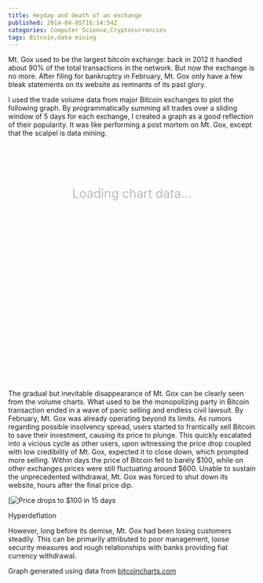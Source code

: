 ```yaml
---
title: Heyday and death of an exchange
published: 2014-04-05T16:14:54Z
categories: Computer Science,Cryptocurrencies
tags: Bitcoin,data mining
---
```


<script type="text/javascript">// <![CDATA[
(function($) {
$(document).ready(function() {
	$.ajax({
    url: '//www.google.com/jsapi',
    dataType: 'script',
    cache: true,
    success: function() {
        google.load('visualization', '1', {
            'packages': ['corechart'],
            'callback': drawChart_exchange
        });
    }
});
function drawChart_exchange() {
         var data = google.visualization.arrayToDataTable([
          ['Date', 'Mt.Gox', 'BTC-E', 'Bitfinex', 'Bitstamp', 'BTC China', 'Others'],
['01/06/2012', 81.15, 9.85, 0.00, 1.48, 1.17, 6.36],
['11/06/2012', 83.05, 8.10, 0.00, 3.62, 0.75, 4.49],
['21/06/2012', 78.32, 8.92, 0.00, 6.15, 0.83, 5.78],
['01/07/2012', 80.28, 9.08, 0.00, 2.71, 1.08, 6.85],
['11/07/2012', 90.42, 3.74, 0.00, 2.07, 0.78, 3.00],
['21/07/2012', 91.31, 4.45, 0.00, 2.54, 1.66, 0.03],
['31/07/2012', 89.77, 5.99, 0.00, 2.56, 1.49, 0.19],
['10/08/2012', 90.98, 4.74, 0.00, 2.49, 1.58, 0.20],
['20/08/2012', 90.32, 3.64, 0.00, 3.90, 1.88, 0.26],
['30/08/2012', 89.02, 4.76, 0.00, 4.11, 1.91, 0.20],
['09/09/2012', 85.80, 6.80, 0.00, 5.15, 1.63, 0.62],
['19/09/2012', 83.60, 8.04, 0.00, 5.81, 2.27, 0.28],
['29/09/2012', 83.06, 8.89, 0.00, 6.40, 1.45, 0.20],
['09/10/2012', 84.12, 8.96, 0.00, 5.39, 1.27, 0.26],
['19/10/2012', 86.15, 6.64, 0.00, 5.95, 1.02, 0.24],
['29/10/2012', 78.82, 12.05, 0.00, 7.85, 1.05, 0.23],
['08/11/2012', 79.39, 11.03, 0.00, 6.92, 2.25, 0.42],
['18/11/2012', 79.65, 8.45, 0.00, 9.80, 1.82, 0.28],
['28/11/2012', 80.09, 7.66, 0.00, 9.79, 2.23, 0.23],
['08/12/2012', 83.92, 5.13, 0.00, 8.20, 2.43, 0.32],
['18/12/2012', 80.79, 8.60, 0.00, 8.76, 1.46, 0.38],
['28/12/2012', 83.23, 7.00, 0.00, 7.77, 1.73, 0.26],
['07/01/2013', 84.03, 5.19, 0.00, 8.84, 1.57, 0.37],
['17/01/2013', 85.29, 5.27, 0.00, 6.94, 2.23, 0.28],
['27/01/2013', 85.90, 5.48, 0.00, 6.04, 2.08, 0.49],
['06/02/2013', 86.62, 4.39, 0.00, 6.33, 1.99, 0.68],
['16/02/2013', 83.70, 3.94, 0.00, 7.57, 3.67, 1.11],
['26/02/2013', 83.64, 3.83, 0.00, 7.25, 4.17, 1.12],
['08/03/2013', 82.78, 5.32, 0.00, 5.74, 4.85, 1.31],
['18/03/2013', 80.68, 4.96, 0.00, 7.40, 5.39, 1.57],
['28/03/2013', 74.41, 7.42, 3.93, 6.34, 5.80, 2.11],
['07/04/2013', 72.90, 10.93, 5.43, 6.07, 4.19, 0.47],
['17/04/2013', 70.91, 8.98, 6.29, 7.14, 5.88, 0.81],
['27/04/2013', 68.39, 9.33, 8.93, 7.80, 5.13, 0.42],
['07/05/2013', 69.01, 7.89, 7.53, 9.01, 5.86, 0.69],
['17/05/2013', 61.64, 8.90, 6.64, 14.52, 7.25, 1.05],
['27/05/2013', 61.15, 7.60, 8.17, 15.80, 6.41, 0.87],
['06/06/2013', 60.80, 8.41, 8.24, 14.97, 6.82, 0.77],
['16/06/2013', 63.92, 9.44, 6.13, 13.07, 6.55, 0.88],
['26/06/2013', 55.87, 9.82, 7.50, 19.37, 6.60, 0.83],
['06/07/2013', 53.87, 8.52, 9.06, 19.06, 8.80, 0.69],
['16/07/2013', 49.96, 7.87, 7.33, 23.36, 10.67, 0.81],
['26/07/2013', 51.75, 8.82, 7.17, 20.71, 10.52, 1.03],
['05/08/2013', 46.32, 8.98, 9.38, 27.09, 6.87, 1.36],
['15/08/2013', 46.49, 6.96, 9.34, 26.26, 9.72, 1.23],
['25/08/2013', 43.06, 7.55, 12.07, 26.38, 9.39, 1.55],
['04/09/2013', 41.04, 9.01, 11.22, 29.15, 8.33, 1.25],
['14/09/2013', 34.86, 14.09, 10.32, 32.84, 6.30, 1.58],
['24/09/2013', 41.90, 9.42, 12.07, 27.17, 8.25, 1.19],
['04/10/2013', 26.49, 12.28, 9.92, 28.25, 22.47, 0.59],
['14/10/2013', 25.29, 16.48, 11.33, 22.36, 23.71, 0.82],
['24/10/2013', 22.85, 18.23, 12.81, 21.29, 24.54, 0.28],
['03/11/2013', 22.68, 13.02, 12.23, 20.89, 30.30, 0.89],
['13/11/2013', 21.90, 17.38, 8.50, 18.22, 33.04, 0.96],
['23/11/2013', 20.29, 17.20, 7.05, 16.81, 38.01, 0.64],
['03/12/2013', 17.04, 18.84, 8.27, 16.19, 39.12, 0.55],
['13/12/2013', 16.67, 23.38, 12.55, 20.52, 26.41, 0.47],
['23/12/2013', 22.87, 25.47, 16.26, 23.61, 11.15, 0.65],
['02/01/2014', 17.40, 24.77, 17.97, 24.42, 14.69, 0.76],
['12/01/2014', 18.09, 25.08, 17.23, 26.28, 12.54, 0.78],
['22/01/2014', 14.66, 23.22, 16.85, 27.87, 16.78, 0.62],
['01/02/2014', 22.63, 18.69, 20.17, 29.63, 8.28, 0.60],
['11/02/2014', 39.10, 14.78, 16.20, 21.89, 7.54, 0.50],
['21/02/2014', 41.95, 13.57, 16.01, 21.23, 6.88, 0.37],
['03/03/2014', 0.00, 19.98, 29.00, 36.89, 13.20, 0.94],
['13/03/2014', 0.00, 18.05, 25.40, 40.93, 14.24, 1.38],
['23/03/2014', 0.00, 14.44, 32.29, 40.37, 12.30, 0.59]
        ]);

        var options = {
          title: 'Market share as percentage',
	chartArea:{left:31,top:20,width:"78%",height:"75%"},
          hAxis: {titleTextStyle: {color: '#333'}, maxAlternation:1, showTextEvery:5, slantedText:true, slantedTextAngle:38},
          vAxis: {minValue: 0, viewWindowMode:'maximized'}, isStacked: true
        };
var element = document.getElementById('chart_div_exchange');
if (element!=null){
        var chart = new google.visualization.AreaChart(element);
        chart.draw(data, options);}
      }
	  });})(jQuery);
// ]]></script>

Mt. Gox used to be the largest bitcoin exchange: back in 2012 it handled about 90% of the total transactions in the network. But now the exchange is no more. After filing for bankruptcy in February, Mt. Gox only have a few bleak statements on its website as remnants of its past glory.

I used the trade volume data from major Bitcoin exchanges to plot the following graph. By programmatically summing all trades over a sliding window of 5 days for each exchange, I created a graph as a good reflection of their popularity. It was like performing a post mortem on Mt. Gox, except that the scalpel is data mining.

<div id="chart_div_exchange" style="width: 100%; height: 400px;">
<div style="text-align: center; margin-top: 100px; font-size: 25px; color: #bbb;">Loading chart data...</div>
</div>

The gradual but inevitable disappearance of Mt. Gox can be clearly seen from the volume charts. What used to be the monopolizing party in Bitcoin transaction ended in a wave of panic selling and endless civil lawsuit. By February, Mt. Gox was already operating beyond its limits. As rumors regarding possible insolvency spread, users started to frantically sell Bitcoin to save their investment, causing its price to plunge. This quickly escalated into a vicious cycle as other users, upon witnessing the price drop coupled with low credibility of Mt. Gox, expected it to close down, which prompted more selling. Within days the price of Bitcoin fell to barely $100, while on other exchanges prices were still fluctuating around $600\. Unable to sustain the unprecedented withdrawal, Mt. Gox was forced to shut down its website, hours after the final price dip.

[![Price drops to $100 in 15 days](//static.thinkingandcomputing.com/2014/04/goxchart_s.png)

Hyperdeflation

However, long before its demise, Mt. Gox had been losing customers steadily. This can be primarily attributed to poor management, loose security measures and rough relationships with banks providing fiat currency withdrawal.

Graph generated using data from [bitcoincharts.com](http://bitcoincharts.com/)
